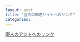 ```yaml
---
layout: post
title: "当方の関連サイトへのリンク"
categories:
---
```


[暇人のアジトへのリンク](https://s-all11.github.io/profile/)  
